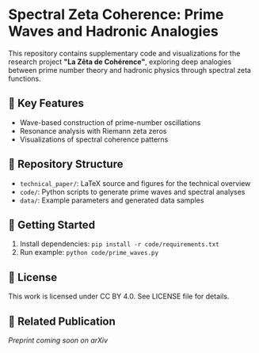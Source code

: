 # Spectral Zeta Coherence: Prime Waves and Hadronic Analogies

This repository contains supplementary code and visualizations for the research project **"La Zêta de Cohérence"**, exploring deep analogies between prime number theory and hadronic physics through spectral zeta functions.

## 🌟 Key Features
- Wave-based construction of prime-number oscillations
- Resonance analysis with Riemann zeta zeros
- Visualizations of spectral coherence patterns

## 📁 Repository Structure
- `technical_paper/`: LaTeX source and figures for the technical overview
- `code/`: Python scripts to generate prime waves and spectral analyses
- `data/`: Example parameters and generated data samples

## 🚀 Getting Started
1. Install dependencies: `pip install -r code/requirements.txt`
2. Run example: `python code/prime_waves.py`

## 📜 License
This work is licensed under CC BY 4.0. See LICENSE file for details.

## 🔗 Related Publication
*Preprint coming soon on arXiv*
